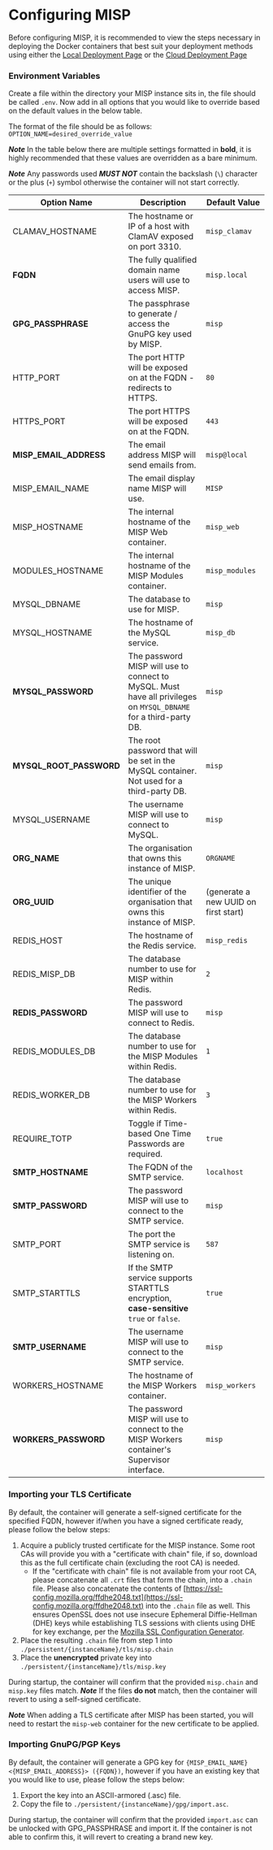 <!-- # SPDX-FileCopyrightText: 2024 Jisc Services Limited
# SPDX-FileContributor: James Ellor
#
# SPDX-License-Identifier: GPL-3.0-only
-->

# Configuring MISP

Before configuring MISP, it is recommended to view the steps necessary in deploying the Docker containers that best suit your deployment methods using either the [Local Deployment Page](../deploy/local.md) or the [Cloud Deployment Page](../deploy/cloud.md)  

### Environment Variables

Create a file within the directory your MISP instance sits in, the file should be called `.env`. Now add in all options that you would like to override based on the default values in the below table.

The format of the file should be as follows:
`OPTION_NAME=desired_override_value`

***Note*** In the table below there are multiple settings formatted in **bold**, it is highly recommended that these values are overridden as a bare minimum.

***Note*** Any passwords used ***MUST NOT*** contain the backslash (`\`) character or the plus (`+`) symbol otherwise the container will not start correctly.

| Option Name | Description | Default Value |
| ----------- | ----------- | ------------- |
| CLAMAV_HOSTNAME | The hostname or IP of a host with ClamAV exposed on port 3310. | `misp_clamav` |
| **FQDN** | The fully qualified domain name users will use to access MISP. | `misp.local` |
| **GPG_PASSPHRASE** | The passphrase to generate / access the GnuPG key used by MISP. | `misp` |
| HTTP_PORT | The port HTTP will be exposed on at the FQDN - redirects to HTTPS. | `80` |
| HTTPS_PORT | The port HTTPS will be exposed on at the FQDN. | `443` |
| **MISP_EMAIL_ADDRESS** | The email address MISP will send emails from. | `misp@local` |
| MISP_EMAIL_NAME | The email display name MISP will use. | `MISP` |
| MISP_HOSTNAME | The internal hostname of the MISP Web container. | `misp_web` |
| MODULES_HOSTNAME | The internal hostname of the MISP Modules container. | `misp_modules` |
| MYSQL_DBNAME | The database to use for MISP. | `misp` |
| MYSQL_HOSTNAME | The hostname of the MySQL service. | `misp_db` |
| **MYSQL_PASSWORD** | The password MISP will use to connect to MySQL. Must have all privileges on `MYSQL_DBNAME` for a third-party DB. | `misp` |
| **MYSQL_ROOT_PASSWORD** | The root password that will be set in the MySQL container. Not used for a third-party DB. | `misp` |
| MYSQL_USERNAME | The username MISP will use to connect to MySQL. | `misp` |
| **ORG_NAME** | The organisation that owns this instance of MISP. | `ORGNAME` |
| **ORG_UUID** | The unique identifier of the organisation that owns this instance of MISP. | (generate a new UUID on first start) |
| REDIS_HOST | The hostname of the Redis service. | `misp_redis` |
| REDIS_MISP_DB | The database number to use for MISP within Redis. | `2` |
| **REDIS_PASSWORD** | The password MISP will use to connect to Redis. | `misp` |
| REDIS_MODULES_DB | The database number to use for the MISP Modules within Redis. | `1` |
| REDIS_WORKER_DB | The database number to use for the MISP Workers within Redis. | `3` |
| REQUIRE_TOTP | Toggle if Time-based One Time Passwords are required. | `true` |
| **SMTP_HOSTNAME** | The FQDN of the SMTP service. | `localhost` |
| **SMTP_PASSWORD** | The password MISP will use to connect to the SMTP service. | `misp` |
| SMTP_PORT | The port the SMTP service is listening on. | `587` |
| SMTP_STARTTLS | If the SMTP service supports STARTTLS encryption, **case-sensitive** `true` or `false`. | `true` |
| **SMTP_USERNAME** | The username MISP will use to connect to the SMTP service. | `misp` |
| WORKERS_HOSTNAME | The hostname of the MISP Workers container. | `misp_workers` |
| **WORKERS_PASSWORD** | The password MISP will use to connect to the MISP Workers container's Supervisor interface. | `misp` |

### Importing your TLS Certificate

By default, the container will generate a self-signed certificate for the specified FQDN, however if/when you have a signed certificate ready, please follow the below steps:

1. Acquire a publicly trusted certificate for the MISP instance. Some root CAs will provide you with a "certificate with chain" file, if so, download this as the full certificate chain (excluding the root CA) is needed.
    - If the "certificate with chain" file is not available from your root CA, please concatenate all `.crt` files that form the chain, into a `.chain` file. Please also concatenate the contents of [https://ssl-config.mozilla.org/ffdhe2048.txt](https://ssl-config.mozilla.org/ffdhe2048.txt) into the `.chain` file as well. This ensures OpenSSL does not use insecure Ephemeral Diffie-Hellman (DHE) keys while establishing TLS sessions with clients using DHE for key exchange, per the [Mozilla SSL Configuration Generator](https://ssl-config.mozilla.org/). 
2. Place the resulting `.chain` file from step 1 into `./persistent/{instanceName}/tls/misp.chain`
3. Place the **unencrypted** private key into `./persistent/{instanceName}/tls/misp.key`

During startup, the container will confirm that the provided `misp.chain` and `misp.key` files match. ***Note*** If the files **do not** match, then the container will revert to using a self-signed certificate.

***Note*** When adding a TLS certificate after MISP has been started, you will need to restart the `misp-web` container for the new certificate to be applied.

### Importing GnuPG/PGP Keys

By default, the container will generate a GPG key for `{MISP_EMAIL_NAME} <{MISP_EMAIL_ADDRESS}> ({FQDN})`, however if you have an existing key that you would like to use, please follow the steps below:

1. Export the key into an ASCII-armored (.asc) file.
2. Copy the file to `./persistent/{instanceName}/gpg/import.asc`.

During startup, the container will confirm that the provided `import.asc` can be unlocked with GPG_PASSPHRASE and import it. If the container is not able to confirm this, it will revert to creating a brand new key.
